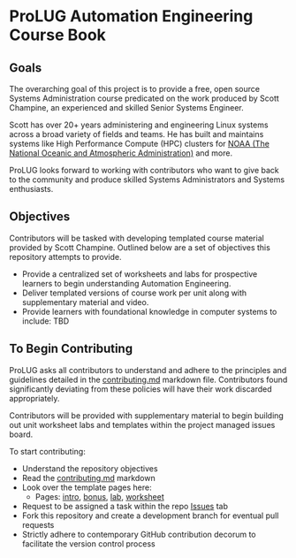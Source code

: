 # ProLUG Automation Engineering Course Book

## Goals

The overarching goal of this project is to provide a free, open source Systems Administration course
predicated on the work produced by Scott Champine, an experienced and skilled Senior Systems Engineer.

Scott has over 20+ years administering and engineering Linux systems across a broad variety of
fields and teams. He has built and maintains systems like High Performance Compute (HPC) clusters
for [NOAA (The National Oceanic and Atmospheric Administration)](https://www.noaa.gov/) and more.

ProLUG looks forward to working with contributors who want to give back to the community and produce
skilled Systems Administrators and Systems enthusiasts.

## Objectives

Contributors will be tasked with developing templated course material provided by Scott Champine.
Outlined below are a set of objectives this repository attempts to provide.

- Provide a centralized set of worksheets and labs for prospective learners to begin understanding Automation Engineering.
- Deliver templated versions of course work per unit along with supplementary material and video.
- Provide learners with foundational knowledge in computer systems to include:
  TBD

## To Begin Contributing

ProLUG asks all contributors to understand and adhere to the principles and guidelines detailed
in the [contributing.md](https://github.com/ProfessionalLinuxUsersGroup/pcae/blob/main/src/contributing.md) markdown file.
Contributors found significantly deviating from these policies will have their work discarded appropriately.

Contributors will be provided with supplementary material to begin building out unit worksheet labs
and templates within the project managed issues board.

To start contributing:

- Understand the repository objectives
- Read the [contributing.md](https://github.com/ProfessionalLinuxUsersGroup/pcae/blob/main/src/contributing.md) markdown
- Look over the template pages here:
  - Pages: [intro](https://github.com/ProfessionalLinuxUsersGroup/pcae/blob/main/ref/intro.md),
    [bonus](https://github.com/ProfessionalLinuxUsersGroup/pcae/blob/main/ref/ub.md),
    [lab](https://github.com/ProfessionalLinuxUsersGroup/pcae/blob/main/ref/ulab.md),
    [worksheet](https://github.com/ProfessionalLinuxUsersGroup/pcae/blob/main/ref/uws.md)
- Request to be assigned a task within the repo [Issues](https://github.com/ProfessionalLinuxUsersGroup/pcae/issues) tab
- Fork this repository and create a development branch for eventual pull requests
- Strictly adhere to contemporary GitHub contribution decorum to facilitate the version control process
